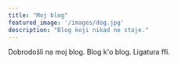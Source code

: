 ```yaml
---
title: "Moj blog"
featured_image: '/images/dog.jpg'
description: "Blog koji nikad ne staje."
---
```


Dobrodošli na moj blog. Blog k'o blog. Ligatura ffi.
